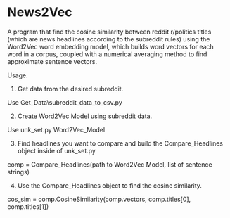 # News2Vec
A program that find the cosine similarity between reddit r/politics titles (which are news headlines according to the subreddit rules) using the Word2Vec word embedding model, which builds word vectors for each word in a corpus, coupled with a numerical averaging method to find approximate sentence vectors.

Usage.

1. Get data from the desired subreddit.
  
  Use Get_Data\subreddit_data_to_csv.py
 
2. Create Word2Vec Model using subreddit data.
  
  Use unk_set.py Word2Vec_Model
  
3. Find headlines you want to compare and build the Compare_Headlines object inside of unk_set.py
  
  comp = Compare_Headlines(path to Word2Vec Model, list of sentence strings)
  
4. Use the Compare_Headlines object to find the cosine similarity.
  
  cos_sim = comp.CosineSimilarity(comp.vectors, comp.titles[0], comp.titles[1])
